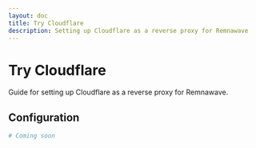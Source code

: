 ```yaml
---
layout: doc
title: Try Cloudflare
description: Setting up Cloudflare as a reverse proxy for Remnawave
---
```


# Try Cloudflare

Guide for setting up Cloudflare as a reverse proxy for Remnawave.

## Configuration

```yaml
# Coming soon
``` 
